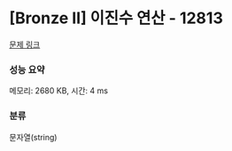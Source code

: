 # [Bronze II] 이진수 연산 - 12813 

[문제 링크](https://www.acmicpc.net/problem/12813) 

### 성능 요약

메모리: 2680 KB, 시간: 4 ms

### 분류

문자열(string)

